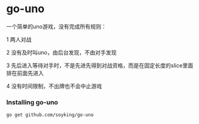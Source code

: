 go-uno
======

一个简单的uno游戏，没有完成所有规则：

1 两人对战

2 没有及时叫uno，由后台发现，不由对手发现

3 先后进入等待对手时，不是先进先得到对战资格，而是在固定长度的slice里面排在前面先进入

4 没有时间限制，不出牌也不会中止游戏

### Installing go-uno
    go get github.com/soyking/go-uno
